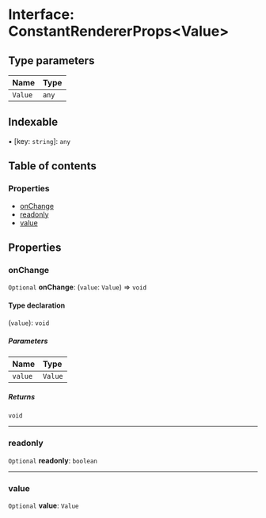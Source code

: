 # Interface: ConstantRendererProps\<Value>

## Type parameters

| Name | Type |
| :------ | :------ |
| `Value` | `any` |

## Indexable

▪ \[key: `string`]: `any`

## Table of contents

### Properties

* [onChange](/en/auto-docs/form-materials/interfaces/ConstantRendererProps.md#onchange)
* [readonly](/en/auto-docs/form-materials/interfaces/ConstantRendererProps.md#readonly)
* [value](/en/auto-docs/form-materials/interfaces/ConstantRendererProps.md#value)

## Properties

### onChange

`Optional` **onChange**: (`value`: `Value`) => `void`

#### Type declaration

(`value`): `void`

##### Parameters

| Name | Type |
| :------ | :------ |
| `value` | `Value` |

##### Returns

`void`

***

### readonly

`Optional` **readonly**: `boolean`

***

### value

`Optional` **value**: `Value`
